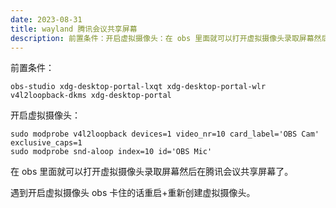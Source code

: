 ```yaml
---
date: 2023-08-31
title: wayland 腾讯会议共享屏幕
description: 前置条件：开启虚拟摄像头：在 obs 里面就可以打开虚拟摄像头录取屏幕然后在腾讯会议共享屏幕了。遇到开启虚拟摄像头 obs 卡住的话重启+重新创建虚拟摄像头。
---
```


前置条件：

```
obs-studio xdg-desktop-portal-lxqt xdg-desktop-portal-wlr v4l2loopback-dkms xdg-desktop-portal
```

开启虚拟摄像头：

```
sudo modprobe v4l2loopback devices=1 video_nr=10 card_label='OBS Cam' exclusive_caps=1
sudo modprobe snd-aloop index=10 id='OBS Mic'
```

在 obs 里面就可以打开虚拟摄像头录取屏幕然后在腾讯会议共享屏幕了。

遇到开启虚拟摄像头 obs 卡住的话重启+重新创建虚拟摄像头。

